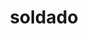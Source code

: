 ---
pid: LLP565
title: soldado
location_transcription: 
zipcode: 
outside_phl: 
neighborhood: 
age: 
age_range: 
instagram: 
image_file_name: LLP_565.jpg
proposal_transcription: Soldado = Soldier
topic: Armed Forces,Unknown
topic_summary: 0, 0
type: Sculpture Statue
keywords_other: 
credit: vietor
image_labels: 
twitter: 
facebook: 
permalink: "/monuments/llp565/"
layout: item-page
---